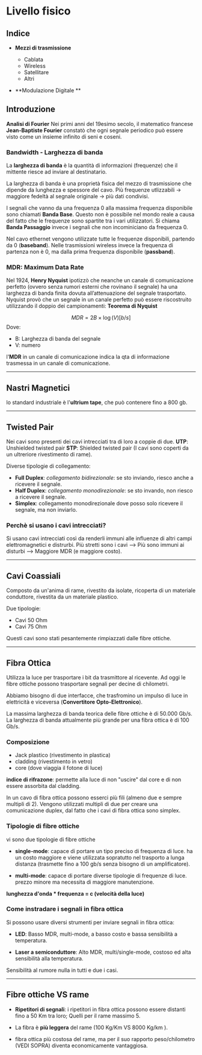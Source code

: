 # Livello fisico
## Indice
- **Mezzi di trasmissione**
	- Cablata
	- Wireless
	- Satellitare
	- Altri
	
- **Modulazione Digitale **

## Introduzione

**Analisi di Fourier**
Nei primi anni del 19esimo secolo, il matematico francese **Jean-Baptiste Fourier** constatò che ogni segnale periodico può essere visto come  un insieme infinito di seni e coseni.

### **Bandwidth - Larghezza di banda**

La **larghezza di banda** è la quantità di informazioni (frequenze) che il mittente riesce ad inviare al destinatario. 

La larghezza di banda è una proprietà fisica del mezzo di trasmissione che dipende da lunghezza e spessore del cavo.
Più frequenze utlizzabili -> maggiore fedeltà al segnale originale -> più dati condivisi.

I segnali che vanno da una frequenza 0 alla massima frequenza disponibile sono chiamati  **Banda Base**.
Questo non è possibile nel mondo reale a causa del fatto che le frequenze sono spartite tra i vari utilizzatori.
Si chiama **Banda Passaggio** invece i segnali che non incominiciano da frequenza 0.

Nel cavo ethernet vengono utilizzate tutte le frequenze disponibili, partendo da 0 (**baseband**). Nelle trasmissioni wireless invece la frequenza di partenza non è 0, ma dalla prima frequenza disponibile (**passband**).

### **MDR: Maximum Data Rate**
Nel 1924, **Henry Nyquist** ipotizzò che neanche un canale di comunicazione perfetto (ovvero senza rumori esterni che rovinano il segnale) ha una larghezza di banda finita dovuta all’attenuazione del segnale trasportato.
Nyquist provò che un segnale in un canale perfetto può essere riscostruito utilizzando il doppio dei campionamenti: **Teorema di Nyquist**

$$
MDR = 2B \times\log(V) [b/s]
$$
Dove:
- B: Larghezza di banda del segnale
- V: numero 

l'**MDR** in un canale di comunicazione indica la qta di informazione trasmessa in un canale di comunicazione.
***
## Nastri Magnetici

lo standard industriale è l'**ultrium tape**, che può contenere fino a 800 gb.
***
## Twisted Pair

Nei cavi sono presenti dei cavi intrecciati tra di loro a coppie di due.
**UTP**: Unshielded twisted pair
**STP**: Shielded twisted pair (I cavi sono coperti da un ultreriore rivestimento di rame).

Diverse tipologie di collegamento:
- **Full Duplex**: *collegamento bidirezionale*: se sto inviando, riesco anche a ricevere il segnale.
- **Half Duplex**: *collegamento monodirezionale*: se sto invando, non riesco a ricevere il segnale.
- **Simplex**: collegamento monodirezionale dove posso solo ricevere il segnale, ma non inviarlo.

### Perchè si usano i cavi intrecciati?

Si usano cavi intrecciati così da renderli immuni alle influenze di altri campi elettromagnetici e distrurbi.
Più stretti sono i cavi --> Più sono immuni ai disturbi --> Maggiore MDR (e maggiore costo).
***
## Cavi Coassiali

Composto da un'anima di rame, rivestito da isolate, ricoperta di un materiale conduttore, rivestita da un materiale plastico.

Due tipologie: 
- Cavi 50 Ohm
- Cavi 75 Ohm

Questi cavi sono stati pesantemente rimpiazzati dalle fibre ottiche.

***
## Fibra Ottica

Utilizza la luce per trasportare i bit da trasmittore al ricevente.
Ad oggi le fibre ottiche possono trasportare segnali per decine di chilometri.

Abbiamo bisogno di due interfacce, che trasfromino un impulso di luce in elettricità e viceversa (**Convertitore Opto-Elettronico**).

La massima larghezza di banda teorica delle fibre ottiche è di 50.000 Gb/s.
La larghezza di banda attualmente più grande per una fibra ottica è di 100 Gb/s.

### Composizione
- Jack plastico (rivestimento in plastica)
- cladding (rivestimento in vetro)
- core (dove viaggia il fotone di luce)

**indice di rifrazone**: permette alla luce di non "uscire" dal core e di non essere assorbita dal cladding.

In un cavo di fibra ottica possono esserci più fili (almeno due e sempre multipli di 2).
Vengono utilizzati multipli di due per creare una comunicazione duplex, dal fatto che i cavi di fibra ottica sono simplex.

### Tipologie di fibre ottiche
vi sono due tipologie di fibre ottiche

- **single-mode**: capace di portare un tipo preciso di frequenza di luce.
ha un costo maggiore e viene utilizzata sopratutto nel trasporto a lunga distanza (trasmette fino a 100 gb/s senza bisogno di un amplificatore).

- **multi-mode**: capace di portare diverse tipologie di frequenze di luce.
prezzo minore ma necessita di maggiore manutenzione.

**lunghezza d'onda * frequenza = c (velocità della luce)**

### Come instradare i segnali in fibra ottica

Si possono usare diversi strumenti per inviare segnali in fibra ottica:

- **LED**: Basso MDR, multi-mode, a basso costo e bassa sensibilità a temperatura.

- **Laser a semiconduttore**: Alto MDR, multi/single-mode, costoso ed alta sensibilità alla temperatura.

Sensibilità al rumore nulla in tutti e due i casi.

***

## Fibre ottiche VS rame
- **Ripetitori di segnali**: i ripetitori in fibra ottica possono essere distanti fino a 50 Km tra loro; Quelli per il rame massimo 5.

- La fibra è **più leggera** del rame (100 Kg/Km VS 8000 Kg/km ).

- fibra ottica più costosa del rame, ma per il suo rapporto peso/chilometro (VEDI SOPRA) diventa economicamente vantaggiosa.












